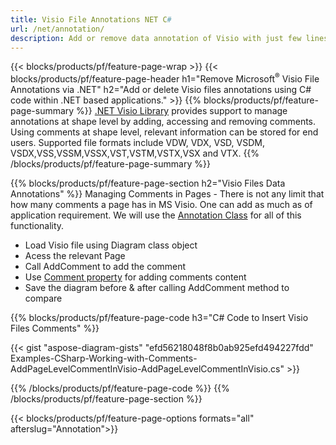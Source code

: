 ```yaml
---
title: Visio File Annotations NET C#
url: /net/annotation/
description: Add or remove data annotation of Visio with just few lines of C# code.
---
```


{{< blocks/products/pf/feature-page-wrap >}}
{{< blocks/products/pf/feature-page-header h1="Remove Microsoft<sup>&reg;</sup> Visio File Annotations via .NET" h2="Add or delete Visio files annotations using C# code within .NET based applications." >}}
{{% blocks/products/pf/feature-page-summary %}}
[.NET Visio Library](/diagram/net/) provides support to manage annotations at shape level by adding, accessing and removing comments. Using comments at shape level, relevant information can be stored for end users. Supported file formats include VDW, VDX, VSD, VSDM, VSDX,VSS,VSSM,VSSX,VST,VSTM,VSTX,VSX and VTX.
{{% /blocks/products/pf/feature-page-summary  %}}

{{% blocks/products/pf/feature-page-section  h2="Visio Files Data Annotations" %}}
Managing Comments in Pages - There is not any limit that how many comments a page has in MS Visio. One can add as much as of application requirement. We will use the [Annotation Class](https://apireference.aspose.com/diagram/net/aspose.diagram/annotation) for all of this functionality.

+  Load Visio file using Diagram class object
+  Acess the relevant Page 
+  Call AddComment to add the comment
+  Use [Comment property](https://apireference.aspose.com/diagram/net/aspose.diagram/annotation/properties/comment) for adding comments content 
+  Save the diagram before & after calling AddComment method to compare

{{% blocks/products/pf/feature-page-code h3="C# Code to  Insert Visio Files Comments" %}}


{{< gist "aspose-diagram-gists" "efd56218048f8b0ab925efd494227fdd" Examples-CSharp-Working-with-Comments-AddPageLevelCommentInVisio-AddPageLevelCommentInVisio.cs" >}}

{{% /blocks/products/pf/feature-page-code  %}}
{{% /blocks/products/pf/feature-page-section %}}

{{< blocks/products/pf/feature-page-options formats="all" afterslug="Annotation">}}